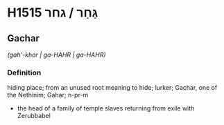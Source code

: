 # H1515 גַּחַר / גחר

## Gachar

_(gah'-khar | ɡa-HAHR | ɡa-HAHR)_

### Definition

hiding place; from an unused root meaning to hide; lurker; Gachar, one of the Nethinim; Gahar; n-pr-m

- the head of a family of temple slaves returning from exile with Zerubbabel
